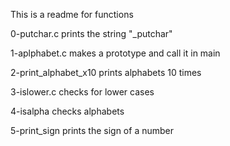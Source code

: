 This is a readme for functions

0-putchar.c prints the string "_putchar"

1-aplphabet.c makes a prototype and call it in main

2-print_alphabet_x10 prints alphabets 10 times

3-islower.c checks for lower cases

4-isalpha checks alphabets

5-print_sign prints the sign of a number
